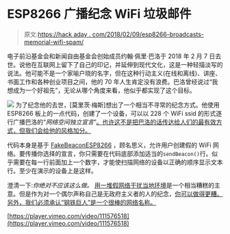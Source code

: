 # ESP8266 广播纪念 WiFi 垃圾邮件

> 原文:[https://hack aday . com/2018/02/09/esp8266-broadcasts-memorial-wifi-spam/](https://hackaday.com/2018/02/09/esp8266-broadcasts-memorial-wifi-spam/)

电子前沿基金会和新闻自由基金会创始成员约翰·佩里·巴洛于 2018 年 2 月 7 日去世。说他在互联网上留下了自己的印记，并延伸到现代文化，这是一种轻描淡写的说法。他可能不是一个家喻户晓的名字，但在这种行动主义(在线和离线)、讲座、书面工作和各种创业项目之间，他的 70 年人生肯定没有浪费。巴洛曾经说过“我想成为一个好祖先”，无论从哪个角度来看，他似乎都实现了这个目标。

[![](../Images/ed2e9a1766fa4f1c45756e64ab779f92.png)](https://hackaday.com/wp-content/uploads/2018/02/espmemorial_detail1.png) 为了纪念他的去世，[莫里茨·梅斯]想出了一个相当不寻常的纪念方式。他使用 ESP8266 板上的一点代码，创建了一个设备，可以以 228 个 WiFi ssid 的形式逐行广播巴洛的“*网络空间独立宣言*”[。也许这不是把巴洛的话传达给人们的最有效方式，但我们会给他的风格加分。](https://twitter.com/moritzmetz/status/961574813704839168)

代码本身是基于 [FakeBeaconESP8266](https://github.com/markszabo/FakeBeaconESP8266/) ，顾名思义，允许用户创建假的 WiFi 网络。要传播你选择的宣言，你只需要在代码底部添加适当的`sendBeacon()`行。似乎需要在每一行前面加上一个数字，才能使扫描网络的设备以正确的顺序显示文本行。至少在演示的设备上是这样。

澄清一下:*你绝对不应该这么做。* [用一堆假网络干扰当地环境](https://hackaday.com/2017/08/13/wifi-deauthentication-vs-wifi-jamming-what-is-the-difference/)是一个相当糟糕的主意。但是作为对一个偶尔声称自己是无政府主义者的人的纪念，[你可以做得更糟。另外，我们必须承认“钢铁巨人”是一个很棒的网络名称。](https://hackaday.com/2011/10/04/wifi-jamming-via-deauthentication-packets/)

[https://player.vimeo.com/video/111576518](https://player.vimeo.com/video/111576518)